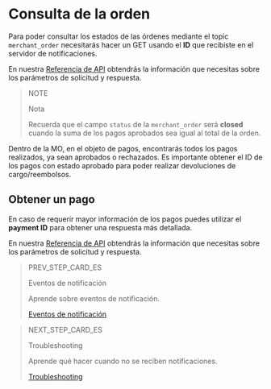 # Consulta de la orden

Para poder consultar los estados de las órdenes mediante el topic `merchant_order` necesitarás hacer un GET usando el **ID** que recibiste en el servidor de notificaciones.

En nuestra [Referencia de API](https://www.mercadopago[FAKER][URL][DOMAIN]/developers/es/reference/merchant_orders/_merchant_orders_id/get) obtendrás la información que necesitas sobre los parámetros de solicitud y respuesta.

> NOTE
>
> Nota
>
> Recuerda que el campo `status` de la `merchant_order` será **closed** cuando la suma de los pagos aprobados sea igual al total de la orden.

Dentro de la MO, en el objeto de pagos, encontrarás todos los pagos realizados, ya sean aprobados o rechazados. Es importante obtener el ID de los pagos con estado aprobado para poder realizar devoluciones de cargo/reembolsos.

## Obtener un pago

En caso de requerir mayor información de los pagos puedes utilizar el **payment ID** para obtener una respuesta más detallada.

En nuestra [Referencia de API](https://www.mercadopago[FAKER][URL][DOMAIN]/developers/es/reference/payments/_payments_id/get) obtendrás la información que necesitas sobre los parámetros de solicitud y respuesta.

> PREV_STEP_CARD_ES
>
> Eventos de notificación
>
> Aprende sobre eventos de notificación.
>
> [Eventos de notificación](https://www.mercadopago[FAKER][URL][DOMAIN]/developers/es/guides/notifications/ipn/inperson-notification-events)

> NEXT_STEP_CARD_ES
>
> Troubleshooting
>
> Aprende qué hacer cuando no se reciben notificaciones.
>
> [Troubleshooting](https://www.mercadopago[FAKER][URL][DOMAIN]/developers/es/guides/notifications/ipn/troubleshooting)